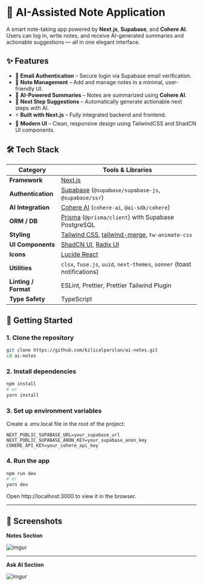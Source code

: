 # 🧠 AI-Assisted Note Application

A smart note-taking app powered by **Next.js**, **Supabase**, and **Cohere AI**.  
Users can log in, write notes, and receive AI-generated summaries and actionable suggestions — all in one elegant interface.

## ✨ Features

- 🔐 **Email Authentication** – Secure login via Supabase email verification.
- 📝 **Note Management** – Add and manage notes in a minimal, user-friendly UI.
- 🤖 **AI-Powered Summaries** – Notes are summarized using **Cohere AI**.
- 📌 **Next Step Suggestions** – Automatically generate actionable next steps with AI.
- ⚡ **Built with Next.js** – Fully integrated backend and frontend.
- 🎨 **Modern UI** – Clean, responsive design using TailwindCSS and ShadCN UI components.

## 🛠 Tech Stack

| Category          | Tools & Libraries                                                                 |
|------------------|------------------------------------------------------------------------------------|
| **Framework**     | [Next.js](https://nextjs.org/)                                                    |
| **Authentication**| [Supabase](https://supabase.com/) (`@supabase/supabase-js`, `@supabase/ssr`)      |
| **AI Integration**| [Cohere AI](https://cohere.com/) (`cohere-ai`, `@ai-sdk/cohere`)                  |
| **ORM / DB**      | [Prisma](https://www.prisma.io/) (`@prisma/client`) with Supabase PostgreSQL      |
| **Styling**       | [Tailwind CSS](https://tailwindcss.com/), [tailwind-merge](https://github.com/dcastil/tailwind-merge), `tw-animate-css` |
| **UI Components** | [ShadCN UI](https://ui.shadcn.dev/), [Radix UI](https://www.radix-ui.com/)        |
| **Icons**         | [Lucide React](https://lucide.dev/)                                               |
| **Utilities**     | `clsx`, `fuse.js`, `uuid`, `next-themes`, `sonner` (toast notifications)          |
| **Linting / Format** | ESLint, Prettier, Prettier Tailwind Plugin                                      |
| **Type Safety**   | TypeScript                                                                        |

## 🚀 Getting Started

### 1. Clone the repository

```bash
git clone https://github.com/kilicalparslan/ai-notes.git
cd ai-notes
```

### 2. Install dependencies

```bash
npm install
# or
yarn install
```

### 3. Set up environment variables

Create a .env.local file in the root of the project:

```env
NEXT_PUBLIC_SUPABASE_URL=your_supabase_url
NEXT_PUBLIC_SUPABASE_ANON_KEY=your_supabase_anon_key
COHERE_API_KEY=your_cohere_api_key
```

### 4. Run the app

```bash
npm run dev
# or
yarn dev
```

Open http://localhost:3000 to view it in the browser.

---

## 📸 Screenshots

**Notes Section**

![Imgur](https://i.imgur.com/EnroJdG.png)

---

**Ask AI Section**

![Imgur](https://i.imgur.com/TBQ8Jfg.png)




























